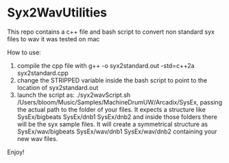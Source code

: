 # Syx2WavUtilities
This repo contains a c++ file and bash script to convert non standard syx files to wav
it was tested on mac

How to use:
1) compile the cpp file with g++ -o syx2standard.out -std=c++2a syx2standard.cpp
2) change the STRIPPED variable inside the bash script to point to the location of  syx2standard.out
3) launch the script as: ./syx2wavScript.sh /Users/bloom/Music/Samples/MachineDrumUW/Arcadix/SysEx, passing the actual path to the folder of your files. It expects a structure like 
SysEx/bigbeats
SysEx/dnb1
SysEx/dnb2
and inside those folders there will be the syx sample files. It will create a symmetrical structure as
SysEx/wav/bigbeats
SysEx/wav/dnb1
SysEx/wav/dnb2
containing your new wav files.

Enjoy!

